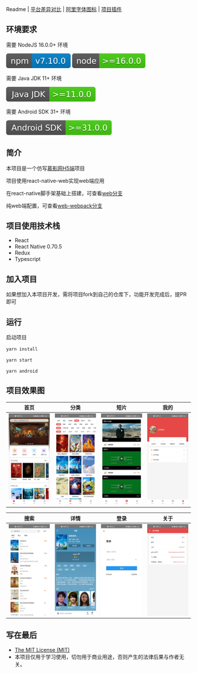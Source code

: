 Readme | [平台差异对比](docs/difference.md) | [阿里字体图标](docs/iconfont.md) | [项目插件](docs/plugin.md)

## 环境要求

需要 NodeJS 16.0.0+ 环境

![](./src/assets/design-sketch/npm-7.10.0.svg)
![](./src/assets/design-sketch/node-16.0.0.svg)

需要 Java JDK 11+ 环境

![](./src/assets/design-sketch/java-jdk-11.0.0.svg)

需要 Android SDK 31+ 环境

![](./src/assets/design-sketch/android-sdk-31.0.0.svg)

## 简介

本项目是一个仿写[慕影网H5端](https://github.com/NameLi/muying-h5)项目

项目使用react-native-web实现web端应用

在react-native脚手架基础上搭建，可查看[web分支](https://github.com/xlz122/react-native-movie/tree/web)

纯web端配置，可查看[web-webpack分支](https://github.com/xlz122/react-native-movie/tree/web-webpack)

## 项目使用技术栈

* React
* React Native 0.70.5
* Redux
* Typescript

## 加入项目

如果想加入本项目开发，需将项目fork到自己的仓库下，功能开发完成后，提PR即可

## 运行

启动项目

```
yarn install
```

```
yarn start
```

```
yarn android
```

## 项目效果图

|首页|分类|短片|我的|
|---|---|---|---|
|![](./src/assets/design-sketch/home.jpg)|![](./src/assets/design-sketch/movies.jpg)|![](./src/assets/design-sketch/videos.jpg)|![](./src/assets/design-sketch/mine.jpg)|

|搜索|详情|登录|关于|
|---|---|---|---|
|![](./src/assets/design-sketch/search.jpg)|![](./src/assets/design-sketch/detail.jpg)|![](./src/assets/design-sketch/login.jpg)|![](./src/assets/design-sketch/author.jpg)|

## 写在最后

* [The MIT License (MIT)](https://github.com/xlz122/react-native-movie/blob/master/LICENSE)
* 本项目仅用于学习使用，切勿用于商业用途，否则产生的法律后果与作者无关。
